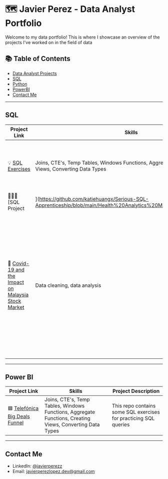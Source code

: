 # 🗺 Javier Perez - Data Analyst Portfolio

Welcome to my data portfolio! This is where I showcase an overview of the projects I've worked on in the field of data

## 📚 Table of Contents
- [Data Analyst Projects](#data-analyst-projects)
- [SQL](#sql)
- [Python](#python)
- [PowerBI](#tableau)
- [Contact Me](#contact-me)


***

## SQL

| Project Link | Skills | Project Description | 
|---|---|---|
| 💡 [SQL Exercises](https://github.com/katiehuangx/8-Week-SQL-Challenge) | Joins, CTE's, Temp Tables, Windows Functions, Aggregate Functions, Creating Views, Converting Data Types | This repo contains some SQL exercises for practicing SQL queries | 
| 👩🏻‍⚕️ [SQL Project | ](https://github.com/katiehuangx/Serious-SQL-Apprenticeship/blob/main/Health%20Analytics%20Mini%20Case%20Study.md) | Health analysis | I answer business questions related to patients data, such as average and median measurements per user, types of measurements for active users, and median blood pressure values for users. |  
| 🦠 [Covid-19 and the Impact on Malaysia Stock Market](https://github.com/katiehuangx/Covid-19-and-Impact-on-Malaysia-stock-market) | Data cleaning, data analysis | A project close to 🏡 home. Inspired by Alex Freberg's [Data Exploration Project](https://www.youtube.com/watch?v=qfyynHBFOsM&list=PLUaB-1hjhk8H48Pj32z4GZgGWyylqv85f&index=1), I analysed global and local Covid-19 cases & the impact on Malaysia stock market from Jan 2020 to Jul 2021 using SQL and Tableau. |  

***

## Power BI

| Project Link | Skills | Project Description | 
|---|---|---|
| 🟦 [Telefónica Big Deals Funnel](https://github.com/katiehuangx/8-Week-SQL-Challenge) | Joins, CTE's, Temp Tables, Windows Functions, Aggregate Functions, Creating Views, Converting Data Types | This repo contains some SQL exercises for practicing SQL queries |  

***

## Contact Me
- LinkedIn: [@javierperezz](https://www.linkedin.com/in/javierperezz/)
- Email: javierperezlopez.dev@gmail.com
